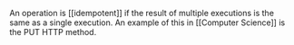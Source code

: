 An operation is [[idempotent]] if the result of multiple executions is the same as a single execution. An example of this in [[Computer Science]] is the PUT HTTP method.
